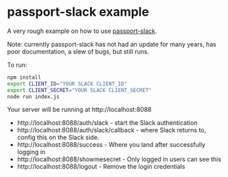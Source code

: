 # passport-slack example

A very rough example on how to use [passport-slack](https://github.com/mjpearson/passport-slack).

Note: currently passport-slack has not had an update for many years, has poor documentation, a slew of bugs, but
still runs.

To run:

```sh
npm install
export CLIENT_ID="YOUR SLACK CLIENT_ID"
export CLIENT_SECRET="YOUR SLACK CLIENT_SECRET"
node run index.js
```

Your server will be running at http://localhost:8088

-   http://localhost:8088/auth/slack - start the Slack authentication
-   http://localhost:8088/auth/slack/callback - where Slack returns to, config this on the Slack side.
-   http://localhost:8088/success - Where you land after successfully logging in
-   http://localhost:8088/showmesecret - Only logged in users can see this
-   http://localhost:8088/logout - Remove the login credentials
